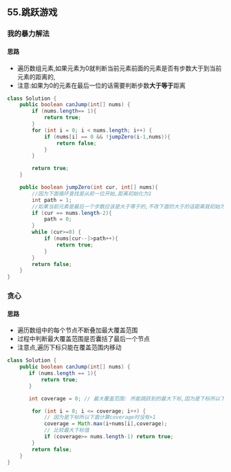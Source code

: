## 55.跳跃游戏

### 我的暴力解法
#### 思路
- 遍历数组元素,如果元素为0就判断当前元素前面的元素是否有步数大于到当前元素的距离的,
- 注意:如果为0的元素在最后一位的话需要判断步数**大于等于**距离

```java
class Solution {
    public boolean canJump(int[] nums) {
        if (nums.length== 1){
            return true;
        }
        for (int i = 0; i < nums.length; i++) {
            if (nums[i] == 0 && !jumpZero(i-1,nums)){
                return false;
            }
        }

        return true;
    }

    public boolean jumpZero(int cur, int[] nums){
        //因为下面循环查找是从前一位开始,距离初始化为1
        int path = 1;
        //如果当前元素是最后一个步数应该是大于等于的,不改下面的大于的话距离就初始为0
        if (cur == nums.length-2){
            path = 0;
        }
        while (cur>=0) {
            if (nums[cur--]>path++){
                return true;
            }
        }
        return false;
    }
}
```

### 贪心
#### 思路
- 遍历数组中的每个节点不断叠加最大覆盖范围
- 过程中判断最大覆盖范围是否囊括了最后一个节点
- 注意点,遍历下标只能在覆盖范围内移动

```java
class Solution {
    public boolean canJump(int[] nums) {
       if (nums.length == 1){
           return true;
       }

       int coverage = 0; // 最大覆盖范围: 所能跳跃到的最大下标,因为是下标所以下面计算coverage时没有+1

        for (int i = 0; i <= coverage; i++) {
            // 因为是下标所以下面计算coverage时没有+1
            coverage = Math.max(i+nums[i],coverage);
            // 比较最大下标值
            if (coverage>= nums.length-1) return true;
        }
        return false;
    }
}
```
